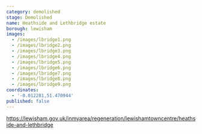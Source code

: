 ```yaml
---
category: demolished
stage: Demolished
name: Heathside and Lethbridge estate 
borough: lewisham
images:
  - /images/lbridge1.png
  - /images/lbridge2.png
  - /images/lbridge3.png
  - /images/lbridge4.png
  - /images/lbridge5.png
  - /images/lbridge6.png
  - /images/lbridge7.png
  - /images/lbridge8.png
  - /images/lbridge9.png
coordinates:
  - '-0.012281,51.470944'
published: false
---
```

https://lewisham.gov.uk/inmyarea/regeneration/lewishamtowncentre/heathside-and-lethbridge
